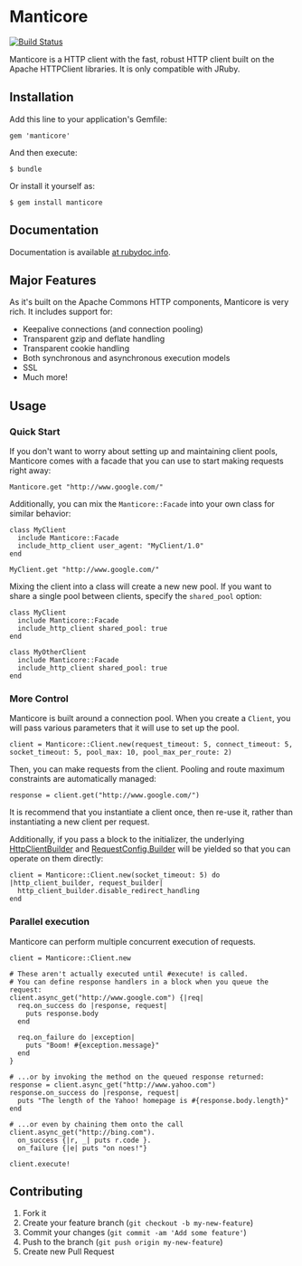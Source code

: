 # Manticore

[![Build Status](https://travis-ci.org/cheald/manticore.png?branch=master)](https://travis-ci.org/cheald/manticore)

Manticore is a HTTP client with the fast, robust HTTP client built on the Apache HTTPClient libraries. It is only compatible with JRuby.

## Installation

Add this line to your application's Gemfile:

    gem 'manticore'

And then execute:

    $ bundle

Or install it yourself as:

    $ gem install manticore

## Documentation

  Documentation is available [at rubydoc.info](http://rubydoc.info/github/cheald/manticore/master/frames).

## Major Features

  As it's built on the Apache Commons HTTP components, Manticore is very rich. It includes support for:

  * Keepalive connections (and connection pooling)
  * Transparent gzip and deflate handling
  * Transparent cookie handling
  * Both synchronous and asynchronous execution models
  * SSL
  * Much more!

## Usage

### Quick Start

If you don't want to worry about setting up and maintaining client pools, Manticore comes with a facade that you can use to start making requests right away:

    Manticore.get "http://www.google.com/"

Additionally, you can mix the `Manticore::Facade` into your own class for similar behavior:

    class MyClient
      include Manticore::Facade
      include_http_client user_agent: "MyClient/1.0"
    end

    MyClient.get "http://www.google.com/"

Mixing the client into a class will create a new new pool. If you want to share a single pool between clients, specify the `shared_pool` option:

    class MyClient
      include Manticore::Facade
      include_http_client shared_pool: true
    end

    class MyOtherClient
      include Manticore::Facade
      include_http_client shared_pool: true
    end

### More Control

Manticore is built around a connection pool. When you create a `Client`, you will pass various parameters that it will use to set up the pool.

    client = Manticore::Client.new(request_timeout: 5, connect_timeout: 5, socket_timeout: 5, pool_max: 10, pool_max_per_route: 2)

Then, you can make requests from the client. Pooling and route maximum constraints are automatically managed:

    response = client.get("http://www.google.com/")

It is recommend that you instantiate a client once, then re-use it, rather than instantiating a new client per request.

Additionally, if you pass a block to the initializer, the underlying [HttpClientBuilder](http://hc.apache.org/httpcomponents-client-ga/httpclient/apidocs/org/apache/http/impl/client/HttpClientBuilder.html) and [RequestConfig.Builder](http://hc.apache.org/httpcomponents-client-ga/httpclient/apidocs/org/apache/http/client/config/RequestConfig.Builder.html) will be yielded so that you can operate on them directly:

    client = Manticore::Client.new(socket_timeout: 5) do |http_client_builder, request_builder|
      http_client_builder.disable_redirect_handling
    end

### Parallel execution

Manticore can perform multiple concurrent execution of requests.

    client = Manticore::Client.new

    # These aren't actually executed until #execute! is called.
    # You can define response handlers in a block when you queue the request:
    client.async_get("http://www.google.com") {|req|
      req.on_success do |response, request|
        puts response.body
      end

      req.on_failure do |exception|
        puts "Boom! #{exception.message}"
      end
    }

    # ...or by invoking the method on the queued response returned:
    response = client.async_get("http://www.yahoo.com")
    response.on_success do |response, request|
      puts "The length of the Yahoo! homepage is #{response.body.length}"
    end

    # ...or even by chaining them onto the call
    client.async_get("http://bing.com").
      on_success {|r, _| puts r.code }.
      on_failure {|e| puts "on noes!"}

    client.execute!

## Contributing

1. Fork it
2. Create your feature branch (`git checkout -b my-new-feature`)
3. Commit your changes (`git commit -am 'Add some feature'`)
4. Push to the branch (`git push origin my-new-feature`)
5. Create new Pull Request
